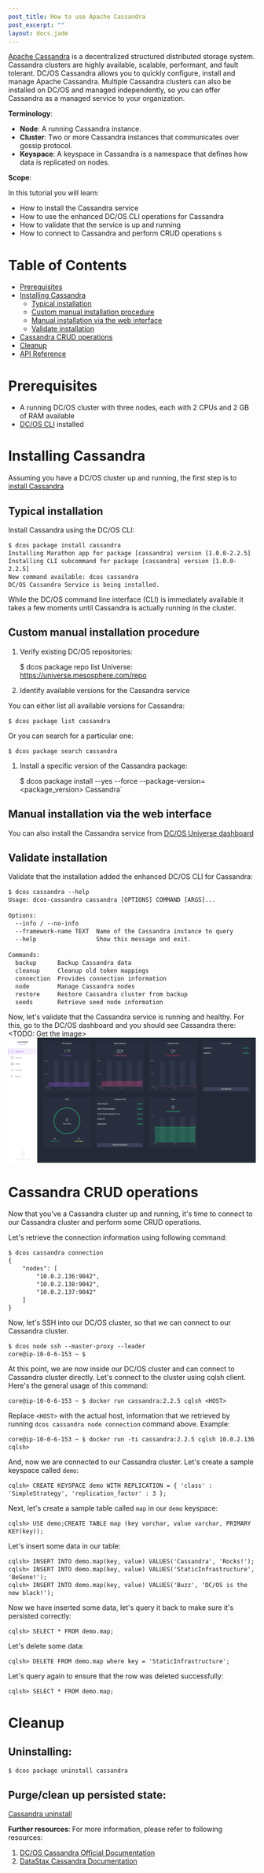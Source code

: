 ```yaml
---
post_title: How to use Apache Cassandra
post_excerpt: ""
layout: docs.jade
---
```


[Apache Cassandra](https://cassandra.apache.org/) is a decentralized structured distributed storage system. Cassandra clusters are highly available, scalable, performant, and fault tolerant. DC/OS Cassandra allows you to quickly configure, install and manage Apache Cassandra. Multiple Cassandra clusters can also be installed on DC/OS and managed independently, so you can offer Cassandra as a managed service to your organization.

**Terminology**:

- **Node**: A running Cassandra instance.
- **Cluster**: Two or more Cassandra instances that communicates over gossip protocol.
- **Keyspace**: A keyspace in Cassandra is a namespace that defines how data is replicated on nodes.

**Scope**:

In this tutorial you will learn:
* How to install the Cassandra service
* How to use the enhanced DC/OS CLI operations for Cassandra
* How to validate that the service is up and running
* How to connect to Cassandra and perform CRUD operations
s
# Table of Contents

  * [Prerequisites](#prerequisites)
  * [Installing Cassandra](#installing-cassandra)
    * [Typical installation](#typical-installation)
    * [Custom manual installation procedure](#custom-manual-installation-procedure)
    * [Manual installation via the web interface](#manual-installation-via-the-web-interface)
    * [Validate installation](#validate-installation)
  * [Cassandra CRUD operations](#cassandra-crud-operations)
  * [Cleanup](#cleanup)
  * [API Reference](#api-reference)

# Prerequisites

- A running DC/OS cluster with three nodes, each with 2 CPUs and 2 GB of RAM available
- [DC/OS CLI](https://docs.mesosphere.com/usage/cli/install/) installed

# Installing Cassandra

Assuming you have a DC/OS cluster up and running, the first step is to [install Cassandra](https://docs.mesosphere.com/manage-service/cassandra/)

## Typical installation

Install Cassandra using the DC/OS CLI:

    $ dcos package install cassandra
    Installing Marathon app for package [cassandra] version [1.0.0-2.2.5]
    Installing CLI subcommand for package [cassandra] version [1.0.0-2.2.5]
    New command available: dcos cassandra
    DC/OS Cassandra Service is being installed.

While the DC/OS command line interface (CLI) is immediately available it takes a few moments until Cassandra is actually running in the cluster.

## Custom manual installation procedure

1. Verify existing DC/OS repositories:

    $ dcos package repo list
    Universe: https://universe.mesosphere.com/repo

1. Identify available versions for the Cassandra service

You can either list all available versions for Cassandra:

    $ dcos package list cassandra

Or you can search for a particular one:

    $ dcos package search cassandra

1. Install a specific version of the Cassandra package:

    $ dcos package install --yes --force --package-version=<package_version> Cassandra`

## Manual installation via the web interface

You can also install the Cassandra service from [DC/OS Universe dashboard](http://<dcos-master-dns>/#/universe/packages/)

## Validate installation

Validate that the installation added the enhanced DC/OS CLI for Cassandra:

    $ dcos cassandra --help
    Usage: dcos-cassandra cassandra [OPTIONS] COMMAND [ARGS]...

    Options:
      --info / --no-info
      --framework-name TEXT  Name of the Cassandra instance to query
      --help                 Show this message and exit.

    Commands:
      backup      Backup Cassandra data
      cleanup     Cleanup old token mappings
      connection  Provides connection information
      node        Manage Cassandra nodes
      restore     Restore Cassandra cluster from backup
      seeds       Retrieve seed node information

Now, let's validate that the Cassandra service is running and healthy. For this, go to the DC/OS dashboard and you should see Cassandra there:
<TODO: Get the image>
![Cassandra in the dashboard](img/cassandra-dashboard.png)

# Cassandra CRUD operations

Now that you've a Cassandra cluster up and running, it's time to connect to our Cassandra cluster and perform some CRUD operations.

Let's retrieve the connection information using following command:

    $ dcos cassandra connection
    {
        "nodes": [
            "10.0.2.136:9042",
            "10.0.2.138:9042",
            "10.0.2.137:9042"
        ]
    }

Now, let's SSH into our DC/OS cluster, so that we can connect to our Cassandra cluster.

    $ dcos node ssh --master-proxy --leader
    core@ip-10-0-6-153 ~ $

At this point, we are now inside our DC/OS cluster and can connect to Cassandra cluster directly. Let's connect to the cluster using cqlsh client. Here's the general usage of this command:

    core@ip-10-0-6-153 ~ $ docker run cassandra:2.2.5 cqlsh <HOST>

Replace `<HOST>` with the actual host, information that we retrieved by running `dcos cassandra node connection` command above. Example:

    core@ip-10-0-6-153 ~ $ docker run -ti cassandra:2.2.5 cqlsh 10.0.2.136
    cqlsh>

And, now we are connected to our Cassandra cluster. Let's create a sample keyspace called `demo`:

    cqlsh> CREATE KEYSPACE demo WITH REPLICATION = { 'class' : 'SimpleStrategy', 'replication_factor' : 3 };

Next, let's create a sample table called `map` in our `demo` keyspace:

    cqlsh> USE demo;CREATE TABLE map (key varchar, value varchar, PRIMARY KEY(key));

Let's insert some data in our table:

    cqlsh> INSERT INTO demo.map(key, value) VALUES('Cassandra', 'Rocks!');
    cqlsh> INSERT INTO demo.map(key, value) VALUES('StaticInfrastructure', 'BeGone!');
    cqlsh> INSERT INTO demo.map(key, value) VALUES('Buzz', 'DC/OS is the new black!');

Now we have inserted some data, let's query it back to make sure it's persisted correctly:

    cqlsh> SELECT * FROM demo.map;

Let's delete some data:

    cqlsh> DELETE FROM demo.map where key = 'StaticInfrastructure';

Let's query again to ensure that the row was deleted successfully:

    cqlsh> SELECT * FROM demo.map;

# Cleanup

## Uninstalling:

    $ dcos package uninstall cassandra

## Purge/clean up persisted state:

[Cassandra uninstall](https://docs.mesosphere.com/usage/services/cassandra/#uninstall)

**Further resources**:
For more information, please refer to following resources:

1. [DC/OS Cassandra Official Documentation](https://docs.mesosphere.com/usage/services/cassandra/)
2. [DataStax Cassandra Documentation](http://docs.datastax.com)

